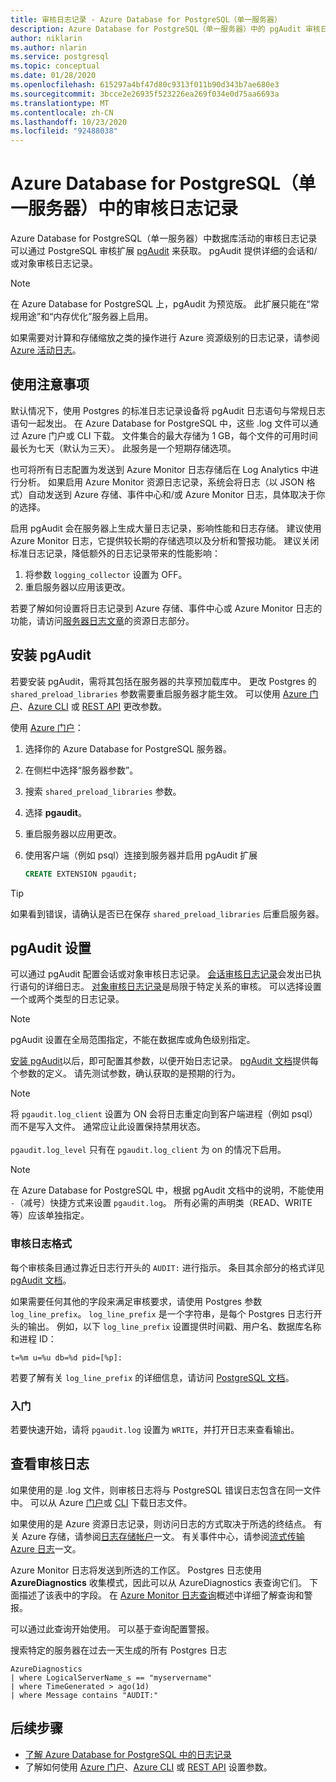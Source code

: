 ```yaml
---
title: 审核日志记录 - Azure Database for PostgreSQL（单一服务器）
description: Azure Database for PostgreSQL（单一服务器）中的 pgAudit 审核日志记录的概念。
author: niklarin
ms.author: nlarin
ms.service: postgresql
ms.topic: conceptual
ms.date: 01/28/2020
ms.openlocfilehash: 615297a4bf47d80c9313f011b90d343b7ae680e3
ms.sourcegitcommit: 3bcce2e26935f523226ea269f034e0d75aa6693a
ms.translationtype: MT
ms.contentlocale: zh-CN
ms.lasthandoff: 10/23/2020
ms.locfileid: "92488038"
---
```

# <a name="audit-logging-in-azure-database-for-postgresql---single-server"></a>Azure Database for PostgreSQL（单一服务器）中的审核日志记录

Azure Database for PostgreSQL（单一服务器）中数据库活动的审核日志记录可以通过 PostgreSQL 审核扩展 [pgAudit](https://www.pgaudit.org/) 来获取。 pgAudit 提供详细的会话和/或对象审核日志记录。

> [!NOTE]
> 在 Azure Database for PostgreSQL 上，pgAudit 为预览版。
> 此扩展只能在“常规用途”和“内存优化”服务器上启用。

如果需要对计算和存储缩放之类的操作进行 Azure 资源级别的日志记录，请参阅 [Azure 活动日志](../azure-monitor/platform/platform-logs-overview.md)。

## <a name="usage-considerations"></a>使用注意事项
默认情况下，使用 Postgres 的标准日志记录设备将 pgAudit 日志语句与常规日志语句一起发出。 在 Azure Database for PostgreSQL 中，这些 .log 文件可以通过 Azure 门户或 CLI 下载。 文件集合的最大存储为 1 GB，每个文件的可用时间最长为七天（默认为三天）。 此服务是一个短期存储选项。

也可将所有日志配置为发送到 Azure Monitor 日志存储后在 Log Analytics 中进行分析。 如果启用 Azure Monitor 资源日志记录，系统会将日志（以 JSON 格式）自动发送到 Azure 存储、事件中心和/或 Azure Monitor 日志，具体取决于你的选择。

启用 pgAudit 会在服务器上生成大量日志记录，影响性能和日志存储。 建议使用 Azure Monitor 日志，它提供较长期的存储选项以及分析和警报功能。 建议关闭标准日志记录，降低额外的日志记录带来的性能影响：

   1. 将参数 `logging_collector` 设置为 OFF。 
   2. 重启服务器以应用该更改。

若要了解如何设置将日志记录到 Azure 存储、事件中心或 Azure Monitor 日志的功能，请访问[服务器日志文章](concepts-server-logs.md)的资源日志部分。

## <a name="installing-pgaudit"></a>安装 pgAudit

若要安装 pgAudit，需将其包括在服务器的共享预加载库中。 更改 Postgres 的 `shared_preload_libraries` 参数需要重启服务器才能生效。 可以使用 [Azure 门户](howto-configure-server-parameters-using-portal.md)、[Azure CLI](howto-configure-server-parameters-using-cli.md) 或 [REST API](/rest/api/postgresql/configurations/createorupdate) 更改参数。

使用 [Azure 门户](https://portal.azure.com)：

   1. 选择你的 Azure Database for PostgreSQL 服务器。
   2. 在侧栏中选择“服务器参数”。
   3. 搜索 `shared_preload_libraries` 参数。
   4. 选择 **pgaudit**。
   5. 重启服务器以应用更改。

   6. 使用客户端（例如 psql）连接到服务器并启用 pgAudit 扩展
      ```SQL
      CREATE EXTENSION pgaudit;
      ```

> [!TIP]
> 如果看到错误，请确认是否已在保存 `shared_preload_libraries` 后重启服务器。

## <a name="pgaudit-settings"></a>pgAudit 设置

可以通过 pgAudit 配置会话或对象审核日志记录。 [会话审核日志记录](https://github.com/pgaudit/pgaudit/blob/master/README.md#session-audit-logging)会发出已执行语句的详细日志。 [对象审核日志记录](https://github.com/pgaudit/pgaudit/blob/master/README.md#object-audit-logging)是局限于特定关系的审核。 可以选择设置一个或两个类型的日志记录。 

> [!NOTE]
> pgAudit 设置在全局范围指定，不能在数据库或角色级别指定。

[安装 pgAudit](#installing-pgaudit)以后，即可配置其参数，以便开始日志记录。 [pgAudit 文档](https://github.com/pgaudit/pgaudit/blob/master/README.md#settings)提供每个参数的定义。 请先测试参数，确认获取的是预期的行为。

> [!NOTE]
> 将 `pgaudit.log_client` 设置为 ON 会将日志重定向到客户端进程（例如 psql）而不是写入文件。 通常应让此设置保持禁用状态。 <br> <br>
> `pgaudit.log_level` 只有在 `pgaudit.log_client` 为 on 的情况下启用。

> [!NOTE]
> 在 Azure Database for PostgreSQL 中，根据 pgAudit 文档中的说明，不能使用 `-`（减号）快捷方式来设置 `pgaudit.log`。 所有必需的声明类（READ、WRITE 等）应该单独指定。

### <a name="audit-log-format"></a>审核日志格式
每个审核条目通过靠近日志行开头的 `AUDIT:` 进行指示。 条目其余部分的格式详见 [pgAudit 文档](https://github.com/pgaudit/pgaudit/blob/master/README.md#format)。

如果需要任何其他的字段来满足审核要求，请使用 Postgres 参数 `log_line_prefix`。 `log_line_prefix` 是一个字符串，是每个 Postgres 日志行开头的输出。 例如，以下 `log_line_prefix` 设置提供时间戳、用户名、数据库名称和进程 ID：

```
t=%m u=%u db=%d pid=[%p]:
```

若要了解有关 `log_line_prefix` 的详细信息，请访问 [PostgreSQL 文档](https://www.postgresql.org/docs/current/runtime-config-logging.html#GUC-LOG-LINE-PREFIX)。

### <a name="getting-started"></a>入门
若要快速开始，请将 `pgaudit.log` 设置为 `WRITE`，并打开日志来查看输出。 

## <a name="viewing-audit-logs"></a>查看审核日志
如果使用的是 .log 文件，则审核日志将与 PostgreSQL 错误日志包含在同一文件中。 可以从 Azure [门户](howto-configure-server-logs-in-portal.md)或 [CLI](howto-configure-server-logs-using-cli.md) 下载日志文件。 

如果使用的是 Azure 资源日志记录，则访问日志的方式取决于所选的终结点。 有关 Azure 存储，请参阅[日志存储帐户](../azure-monitor/platform/resource-logs.md#send-to-azure-storage)一文。 有关事件中心，请参阅[流式传输 Azure 日志](../azure-monitor/platform/resource-logs.md#send-to-azure-event-hubs)一文。

Azure Monitor 日志将发送到所选的工作区。 Postgres 日志使用 **AzureDiagnostics** 收集模式，因此可以从 AzureDiagnostics 表查询它们。 下面描述了该表中的字段。 在 [Azure Monitor 日志查询](../azure-monitor/log-query/log-query-overview.md)概述中详细了解查询和警报。

可以通过此查询开始使用。 可以基于查询配置警报。

搜索特定的服务器在过去一天生成的所有 Postgres 日志
```
AzureDiagnostics
| where LogicalServerName_s == "myservername"
| where TimeGenerated > ago(1d) 
| where Message contains "AUDIT:"
```

## <a name="next-steps"></a>后续步骤
- [了解 Azure Database for PostgreSQL 中的日志记录](concepts-server-logs.md)
- 了解如何使用 [Azure 门户](howto-configure-server-parameters-using-portal.md)、[Azure CLI](howto-configure-server-parameters-using-cli.md) 或 [REST API](/rest/api/postgresql/configurations/createorupdate) 设置参数。